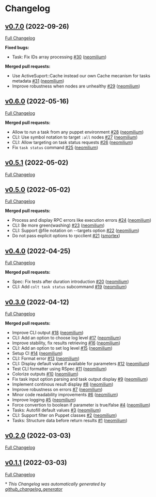 # Changelog

## [v0.7.0](https://github.com/opus-codium/choria-colt/tree/v0.7.0) (2022-09-26)

[Full Changelog](https://github.com/opus-codium/choria-colt/compare/v0.6.0...v0.7.0)

**Fixed bugs:**

- Task: Fix IDs array processing [\#30](https://github.com/opus-codium/choria-colt/pull/30) ([neomilium](https://github.com/neomilium))

**Merged pull requests:**

- Use ActiveSuport::Cache instead our own Cache mecanism for tasks metadata [\#31](https://github.com/opus-codium/choria-colt/pull/31) ([neomilium](https://github.com/neomilium))
- Improve robustness when nodes are unhealthy [\#29](https://github.com/opus-codium/choria-colt/pull/29) ([neomilium](https://github.com/neomilium))

## [v0.6.0](https://github.com/opus-codium/choria-colt/tree/v0.6.0) (2022-05-16)

[Full Changelog](https://github.com/opus-codium/choria-colt/compare/v0.5.1...v0.6.0)

**Merged pull requests:**

- Allow to run a task from any puppet environment [\#28](https://github.com/opus-codium/choria-colt/pull/28) ([neomilium](https://github.com/neomilium))
- CLI: Use symbol notation to target `:all` nodes [\#27](https://github.com/opus-codium/choria-colt/pull/27) ([neomilium](https://github.com/neomilium))
- CLI: Allow targeting on task status requests [\#26](https://github.com/opus-codium/choria-colt/pull/26) ([neomilium](https://github.com/neomilium))
- Fix `task status` command [\#25](https://github.com/opus-codium/choria-colt/pull/25) ([neomilium](https://github.com/neomilium))

## [v0.5.1](https://github.com/opus-codium/choria-colt/tree/v0.5.1) (2022-05-02)

[Full Changelog](https://github.com/opus-codium/choria-colt/compare/v0.5.0...v0.5.1)

## [v0.5.0](https://github.com/opus-codium/choria-colt/tree/v0.5.0) (2022-05-02)

[Full Changelog](https://github.com/opus-codium/choria-colt/compare/v0.4.0...v0.5.0)

**Merged pull requests:**

- Process and display RPC errors like execution errors [\#24](https://github.com/opus-codium/choria-colt/pull/24) ([neomilium](https://github.com/neomilium))
- CLI: Be more green\(washing\) [\#23](https://github.com/opus-codium/choria-colt/pull/23) ([neomilium](https://github.com/neomilium))
- CLI: Support @file notation on --targets option [\#22](https://github.com/opus-codium/choria-colt/pull/22) ([neomilium](https://github.com/neomilium))
- Do not pass explicit options to rpcclient [\#21](https://github.com/opus-codium/choria-colt/pull/21) ([smortex](https://github.com/smortex))

## [v0.4.0](https://github.com/opus-codium/choria-colt/tree/v0.4.0) (2022-04-25)

[Full Changelog](https://github.com/opus-codium/choria-colt/compare/v0.3.0...v0.4.0)

**Merged pull requests:**

- Spec: Fix tests after duration introduction [\#20](https://github.com/opus-codium/choria-colt/pull/20) ([neomilium](https://github.com/neomilium))
- CLI: Add `colt task status` subcommand [\#19](https://github.com/opus-codium/choria-colt/pull/19) ([neomilium](https://github.com/neomilium))

## [v0.3.0](https://github.com/opus-codium/choria-colt/tree/v0.3.0) (2022-04-12)

[Full Changelog](https://github.com/opus-codium/choria-colt/compare/v0.2.0...v0.3.0)

**Merged pull requests:**

- Improve CLI output [\#18](https://github.com/opus-codium/choria-colt/pull/18) ([neomilium](https://github.com/neomilium))
- CLI: Add an option to choose log level [\#17](https://github.com/opus-codium/choria-colt/pull/17) ([neomilium](https://github.com/neomilium))
- Improve stability, fix results retrieving [\#16](https://github.com/opus-codium/choria-colt/pull/16) ([neomilium](https://github.com/neomilium))
- CLI: Add an option to set log level [\#15](https://github.com/opus-codium/choria-colt/pull/15) ([neomilium](https://github.com/neomilium))
- Setup CI [\#14](https://github.com/opus-codium/choria-colt/pull/14) ([neomilium](https://github.com/neomilium))
- CLI: Format error [\#13](https://github.com/opus-codium/choria-colt/pull/13) ([neomilium](https://github.com/neomilium))
- CLI: Display default value if available for parameters [\#12](https://github.com/opus-codium/choria-colt/pull/12) ([neomilium](https://github.com/neomilium))
- Test CLI formatter using RSpec [\#11](https://github.com/opus-codium/choria-colt/pull/11) ([neomilium](https://github.com/neomilium))
- Colorize outputs [\#10](https://github.com/opus-codium/choria-colt/pull/10) ([neomilium](https://github.com/neomilium))
- Fix task input option parsing and task output display [\#9](https://github.com/opus-codium/choria-colt/pull/9) ([neomilium](https://github.com/neomilium))
- Implement continous result display [\#8](https://github.com/opus-codium/choria-colt/pull/8) ([neomilium](https://github.com/neomilium))
- Improve robustness on errors [\#7](https://github.com/opus-codium/choria-colt/pull/7) ([neomilium](https://github.com/neomilium))
- Minor code readability improvements [\#6](https://github.com/opus-codium/choria-colt/pull/6) ([neomilium](https://github.com/neomilium))
- Improve logging [\#5](https://github.com/opus-codium/choria-colt/pull/5) ([neomilium](https://github.com/neomilium))
- Force convertion to boolean if parameter is true/false [\#4](https://github.com/opus-codium/choria-colt/pull/4) ([neomilium](https://github.com/neomilium))
- Tasks: Autofill default values [\#3](https://github.com/opus-codium/choria-colt/pull/3) ([neomilium](https://github.com/neomilium))
- CLI: Support filter on Puppet classes [\#2](https://github.com/opus-codium/choria-colt/pull/2) ([neomilium](https://github.com/neomilium))
- Tasks: Structure data before return results [\#1](https://github.com/opus-codium/choria-colt/pull/1) ([neomilium](https://github.com/neomilium))

## [v0.2.0](https://github.com/opus-codium/choria-colt/tree/v0.2.0) (2022-03-03)

[Full Changelog](https://github.com/opus-codium/choria-colt/compare/v0.1.1...v0.2.0)

## [v0.1.1](https://github.com/opus-codium/choria-colt/tree/v0.1.1) (2022-03-03)

[Full Changelog](https://github.com/opus-codium/choria-colt/compare/v0.1.0...v0.1.1)



\* *This Changelog was automatically generated by [github_changelog_generator](https://github.com/github-changelog-generator/github-changelog-generator)*
